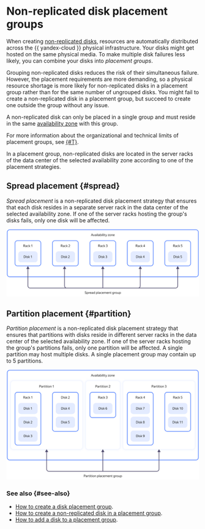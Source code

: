 # Non-replicated disk placement groups

When creating [non-replicated disks](disk.md#disks_types), resources are automatically distributed across the {{ yandex-cloud }} physical infrastructure. Your disks might get hosted on the same physical media. To make multiple disk failures less likely, you can combine your disks into _placement groups_.

Grouping non-replicated disks reduces the risk of their simultaneous failure. However, the placement requirements are more demanding, so a physical resource shortage is more likely for non-replicated disks in a placement group rather than for the same number of ungrouped disks. You might fail to create a non-replicated disk in a placement group, but succeed to create one outside the group without any issue.

A non-replicated disk can only be placed in a single group and must reside in the same [availability zone](../../overview/concepts/geo-scope.md) with this group.

For more information about the organizational and technical limits of placement groups, see [{#T}](../concepts/limits.md).

In a placement group, non-replicated disks are located in the server racks of the data center of the selected availability zone according to one of the placement strategies.

## Spread placement {#spread}

_Spread placement_ is a non-replicated disk placement strategy that ensures that each disk resides in a separate server rack in the data center of the selected availability zone. If one of the server racks hosting the group's disks fails, only one disk will be affected.

![placement-groups-disk-spread](../../_assets/compute/placement-groups-disk-spread.svg)

## Partition placement {#partition}

_Partition placement_ is a non-replicated disk placement strategy that ensures that partitions with disks reside in different server racks in the data center of the selected availability zone. If one of the server racks hosting the group's partitions fails, only one partition will be affected. A single partition may host multiple disks. A single placement group may contain up to 5 partitions.

![placement-groups-disk-partition](../../_assets/compute/placement-groups-disk-partition.svg)

### See also {#see-also}

* [How to create a disk placement group](../operations/disk-placement-groups/create.md).
* [How to create a non-replicated disk in a placement group](../operations/disk-create/nonreplicated.md#nr-disk-in-group).
* [How to add a disk to a placement group](../operations/disk-placement-groups/add-disk.md).